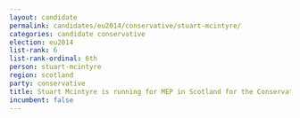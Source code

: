 ```yaml
---
layout: candidate
permalink: candidates/eu2014/conservative/stuart-mcintyre/
categories: candidate conservative
election: eu2014
list-rank: 6
list-rank-ordinal: 6th
person: stuart-mcintyre
region: scotland
party: conservative
title: Stuart Mcintyre is running for MEP in Scotland for the Conservative Party
incumbent: false
---
```

